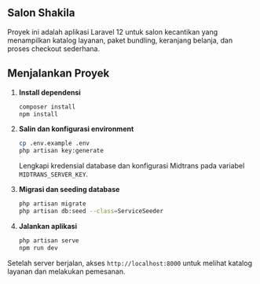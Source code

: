 ## Salon Shakila

Proyek ini adalah aplikasi Laravel 12 untuk salon kecantikan yang menampilkan katalog layanan, paket bundling, keranjang belanja, dan proses checkout sederhana.

## Menjalankan Proyek

1. **Install dependensi**

   ```bash
   composer install
   npm install
   ```

2. **Salin dan konfigurasi environment**

   ```bash
   cp .env.example .env
   php artisan key:generate
   ```

   Lengkapi kredensial database dan konfigurasi Midtrans pada variabel `MIDTRANS_SERVER_KEY`.

3. **Migrasi dan seeding database**

   ```bash
   php artisan migrate
   php artisan db:seed --class=ServiceSeeder
   ```

4. **Jalankan aplikasi**

   ```bash
   php artisan serve
   npm run dev
   ```

Setelah server berjalan, akses `http://localhost:8000` untuk melihat katalog layanan dan melakukan pemesanan.
